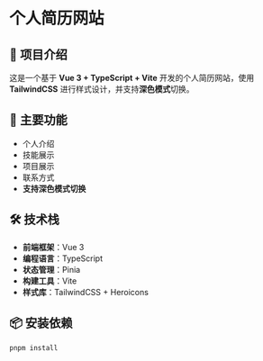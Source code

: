 # 个人简历网站

## 🚀 项目介绍
这是一个基于 **Vue 3 + TypeScript + Vite** 开发的个人简历网站，使用 **TailwindCSS** 进行样式设计，并支持**深色模式**切换。

## 🎨 主要功能
- 个人介绍
- 技能展示
- 项目展示
- 联系方式
- **支持深色模式切换**

## 🛠️ 技术栈
- **前端框架**：Vue 3
- **编程语言**：TypeScript
- **状态管理**：Pinia
- **构建工具**：Vite
- **样式库**：TailwindCSS + Heroicons

## 📦 安装依赖
```sh
pnpm install
